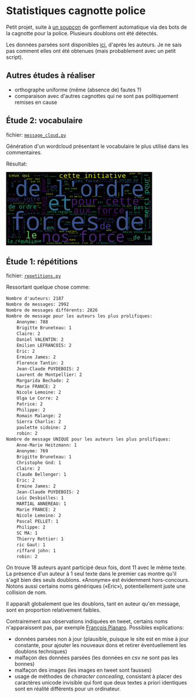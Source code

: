 # Statistiques cagnotte police
Petit projet, suite à [un soupçon](https://twitter.com/EPrivilegie/status/1083126705068351493) de gonflement automatique via des bots de la cagnotte pour la police. Plusieurs doublons ont été détectés.

Les données parsées sont disponibles [ici](https://docs.google.com/spreadsheets/d/1k4bd3g6NAui1aTDc6eiIUToPo_pABEnil7l6cW_0wck/edit#gid=1086360266), d'après les auteurs.
Je ne sais pas comment elles ont été obtenues (mais probablement avec un petit script).

## Autres études à réaliser

- orthographe uniforme (même (absence de) fautes ?)
- comparaison avec d'autres cagnottes qui ne sont pas politiquement remises en cause


## Étude 2: vocabulaire
fichier: [`message_cloud.py`](message_cloud.py)

Génération d'un wordcloud présentant le vocabulaire le plus utilisé dans les commentaires.

Résultat:

![wordcloud du vocabulaire](out/message-cloud.png)


## Étude 1: répétitions
fichier: [`repetitions.py`](repetitions.py)

Ressortant quelque chose comme:

    Nombre d'auteurs: 2187
    Nombre de messages: 2992
    Nombre de messages différents: 2826
    Nombre de message pour les auteurs les plus prolifiques:
        Anonyme: 788
        Brigitte Bruneteau: 1
        Claire: 2
        Daniel VALENTIN: 2
        Emilien LEFRANCOIS: 2
        Eric: 2
        Ermine James: 2
        Florence Tantin: 2
        Jean-Claude PUYDEBOIS: 2
        Laurent de Montpellier: 2
        Margarida Bechade: 2
        Marie FRANCE: 2
        Nicole Lemoine: 2
        Olga Le Corre: 2
        Patrice: 2
        Philippe: 2
        Romain Malange: 2
        Sierra Charlie: 2
        paulette sidoine: 2
        robin: 2
    Nombre de message UNIQUE pour les auteurs les plus prolifiques:
        Anne-Marie Heitzmann: 1
        Anonyme: 769
        Brigitte Bruneteau: 1
        Christophe Gnd: 1
        Claire: 2
        Claude Bellenger: 1
        Eric: 2
        Ermine James: 2
        Jean-Claude PUYDEBOIS: 2
        Loïc Desbiolles: 1
        MARTIAL ANNEREAU: 1
        Marie FRANCE: 2
        Nicole Lemoine: 2
        Pascal PELLET: 1
        Philippe: 2
        SC MA: 1
        Thierry Rottier: 1
        ric Gaut: 1
        riffard john: 1
        robin: 2

On trouve 18 auteurs ayant participé deux fois, dont 11 avec le même texte. La présence d'un auteur à 1 seul texte dans le premier cas
montre qu'il s'agit bien des seuls doublons. «Anonyme» est évidemment hors-concours.
Notons aussi certains noms génériques («Eric»), potentiellement juste une collision de nom.

Il apparaît globalement que les doublons, tant en auteur qu'en message, sont en proportion relativement faibles.

Contrairement aux observations indiquées en tweet, certains noms n'apparaissent pas, par exemple [François Pianaro](https://twitter.com/EPrivilegie/status/1083126705068351493).
Possibles explications:

- données parsées non à jour (plausible, puisque le site est en mise à jour constante, pour ajouter les nouveaux dons et retirer éventuellement les doublons techniques)
- malfaçon des données parsées (les données en csv ne sont pas les bonnes)
- malfaçon des images (les images en tweet sont fausses)
- usage de méthodes de *character concealing*, consistant à placer des caractères unicode invisible qui font que deux textes a priori identiques sont en réalité différents pour un ordinateur.
